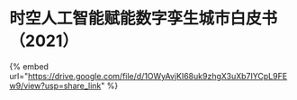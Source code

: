 # 时空人工智能赋能数字孪生城市白皮书（2021）

{% embed url="https://drive.google.com/file/d/1OWyAvjKI68uk9zhgX3uXb7IYCpL9FEw9/view?usp=share_link" %}
